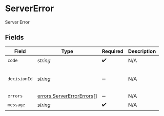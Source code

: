 # ServerError

Server Error


## Fields

| Field                                                                         | Type                                                                          | Required                                                                      | Description                                                                   | Example                                                                       |
| ----------------------------------------------------------------------------- | ----------------------------------------------------------------------------- | ----------------------------------------------------------------------------- | ----------------------------------------------------------------------------- | ----------------------------------------------------------------------------- |
| `code`                                                                        | *string*                                                                      | :heavy_check_mark:                                                            | N/A                                                                           |                                                                               |
| `decisionId`                                                                  | *string*                                                                      | :heavy_minus_sign:                                                            | N/A                                                                           | b84cf736-213c-4932-a8e4-bb5c648f1b4d                                          |
| `errors`                                                                      | [errors.ServerErrorErrors](../../../sdk/models/errors/servererrorerrors.md)[] | :heavy_minus_sign:                                                            | N/A                                                                           |                                                                               |
| `message`                                                                     | *string*                                                                      | :heavy_check_mark:                                                            | N/A                                                                           |                                                                               |